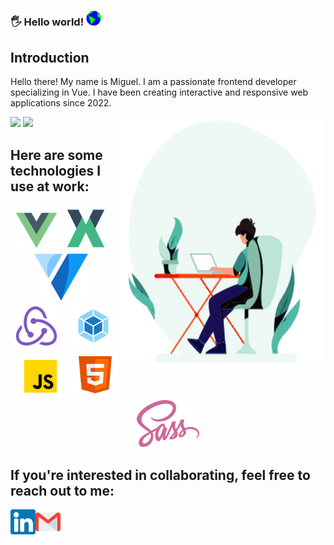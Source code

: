 ### 🖐️ Hello world!&nbsp;<img src="https://github.com/migueLopez13/migueLopez13/blob/main/assets/Earth.gif" width="24px">

## Introduction

Hello there! My name is Miguel. I am a passionate frontend developer specializing in Vue. I have been creating interactive and responsive web applications since 2022.

<img align="right" alt="GIF" src="https://github.com/migueLopez13/migueLopez13/blob/main/assets/code.gif?raw=true" width="330" height="400" />

<img src="https://github-readme-stats.vercel.app/api?username=migueLopez13&show_icons=true&hide_border=true" />

<img src="https://github-readme-stats.vercel.app/api/top-langs/?username=migueLopez13&layout=compact&hide_border=true" />


## Here are some technologies I use at work:
<p align="center">
<code><img height="75" src="https://github.com/migueLopez13/migueLopez13/blob/main/assets/vue.png"></code>
<code><img height="75" src="https://github.com/migueLopez13/migueLopez13/blob/main/assets/vuex.png"></code> &nbsp;&nbsp;
<code><img height="75" src="https://github.com/migueLopez13/migueLopez13/blob/main/assets/vuetify.png"></code> &nbsp;&nbsp;
<code><img height="75" src="https://github.com/migueLopez13/migueLopez13/blob/main/assets/redux.png"></code> &nbsp;&nbsp;
<code><img height="75" src="https://github.com/migueLopez13/migueLopez13/blob/main/assets/webpack.png"></code> &nbsp;&nbsp;
<code><img height="70" src="https://github.com/migueLopez13/migueLopez13/blob/main/assets/js.png"></code> &nbsp;&nbsp;
<code><img height="75" src="https://github.com/migueLopez13/migueLopez13/blob/main/assets/html.png"></code> &nbsp;&nbsp;
<code><img height="75" src="https://github.com/migueLopez13/migueLopez13/blob/main/assets/sass.png"></code> &nbsp;&nbsp;
</p>

 ## If you're interested in collaborating, feel free to reach out to me:

<a href="https://in.linkedin.com/in/miguel-ángel-lópez-ariza">
    <img align="left" alt="Linkedin" width="40px" src="https://github.com/migueLopez13/migueLopez13/blob/main/assets/linkedin.svg" />
  </a>

  <a href="mailto:miguelopez1996@gmail.com">
    <img align="left" alt="Gmail" width="40px" src="https://github.com/migueLopez13/migueLopez13/blob/main/assets/gmail.svg" />
  </a>
